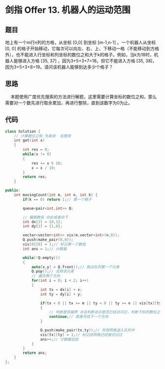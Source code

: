 # 剑指 Offer 13. 机器人的运动范围

## 题目
地上有一个m行n列的方格，从坐标 [0,0] 到坐标 [m-1,n-1] 。一个机器人从坐标 [0, 0] 的格子开始移动，它每次可以向左、右、上、下移动一格（不能移动到方格外），也不能进入行坐标和列坐标的数位之和大于k的格子。例如，当k为18时，机器人能够进入方格 [35, 37] ，因为3+5+3+7=18。但它不能进入方格 [35, 38]，因为3+5+3+8=19。请问该机器人能够到达多少个格子？

## 思路
&emsp; 本题使用广度优先搜索的方法进行解题，这里需要计算坐标的数位之和，那么需要对一个数先进行取余累加，再进行整除，直到该数字为0为止。

## 代码
```cpp
class Solution {
    // 计算数位之和 先取余  在整除
    int get(int x)
    {
        int res = 0;
        while(x != 0)
        {
            res += x % 10;
            x = x / 10;
        }
        return res;
    }

public:
    int movingCount(int m, int n, int k) {
        if(k == 0) return 1;// 第一个格子

        queue<pair<int,int>> Q;

        // 偏移数组 向右或者向下
        int dx[2] = {0,1};
        int dy[2] = {1,0};

        vector<vector<int>> vis(m,vector<int>(n,0));
        Q.push(make_pair(0,0));
        vis[0][0] = 1;// 标记第一个数组
        int ans = 1;// 计数器

        while(!Q.empty())
        {
            auto[x,y] = Q.front();// 取出队列第一个元素
            Q.pop();// 去除该元素
            // 遍历两个方向
            for(int i = 0; i < 2; i++)
            {
                int tx = dx[i] + x;
                int ty = dy[i] + y;

                if(tx < 0 || tx >= m || ty < 0 || ty >= n || vis[tx][ty] || get(tx) + get(ty) > k)
                {
                    // 判断是否越界 并且判断该点是否已经访问过，判断下标的数位之和是否超过K
                    continue;// 直接寻找下一个方向
                }

                Q.push(make_pair(tx,ty));// 将改网格送入队列中
                vis[tx][ty] = 1;// 标记该网格已经被访问过
                ans++;// 计数器加加
            }
        }
        return ans;
    }
};

```